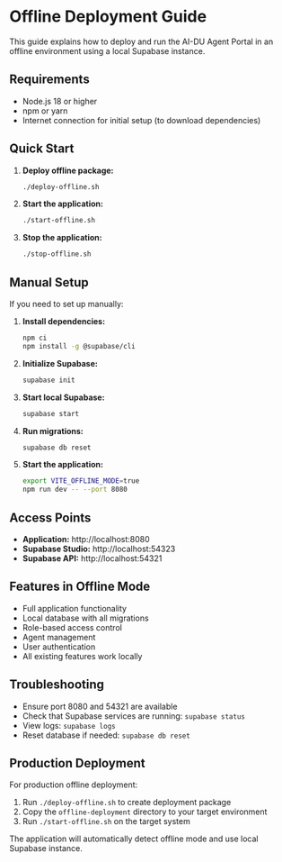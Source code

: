 
# Offline Deployment Guide

This guide explains how to deploy and run the AI-DU Agent Portal in an offline environment using a local Supabase instance.

## Requirements

- Node.js 18 or higher
- npm or yarn
- Internet connection for initial setup (to download dependencies)

## Quick Start

1. **Deploy offline package:**
   ```bash
   ./deploy-offline.sh
   ```

2. **Start the application:**
   ```bash
   ./start-offline.sh
   ```

3. **Stop the application:**
   ```bash
   ./stop-offline.sh
   ```

## Manual Setup

If you need to set up manually:

1. **Install dependencies:**
   ```bash
   npm ci
   npm install -g @supabase/cli
   ```

2. **Initialize Supabase:**
   ```bash
   supabase init
   ```

3. **Start local Supabase:**
   ```bash
   supabase start
   ```

4. **Run migrations:**
   ```bash
   supabase db reset
   ```

5. **Start the application:**
   ```bash
   export VITE_OFFLINE_MODE=true
   npm run dev -- --port 8080
   ```

## Access Points

- **Application:** http://localhost:8080
- **Supabase Studio:** http://localhost:54323
- **Supabase API:** http://localhost:54321

## Features in Offline Mode

- Full application functionality
- Local database with all migrations
- Role-based access control
- Agent management
- User authentication
- All existing features work locally

## Troubleshooting

- Ensure port 8080 and 54321 are available
- Check that Supabase services are running: `supabase status`
- View logs: `supabase logs`
- Reset database if needed: `supabase db reset`

## Production Deployment

For production offline deployment:

1. Run `./deploy-offline.sh` to create deployment package
2. Copy the `offline-deployment` directory to your target environment
3. Run `./start-offline.sh` on the target system

The application will automatically detect offline mode and use local Supabase instance.
